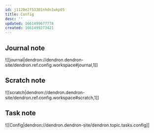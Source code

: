 ```yaml
---
id: j1120e2f53301nhdn1wkp05
title: Config
desc: ''
updated: 1661499677778
created: 1661499273421
---
```


## Journal note

![[journal|dendron://dendron.dendron-site/dendron.ref.config.workspace#journal,1]]

## Scratch note

![[scratch|dendron://dendron.dendron-site/dendron.ref.config.workspace#scratch,1]]

## Task note

![[Config|dendron://dendron.dendron-site/dendron.topic.tasks.config]]